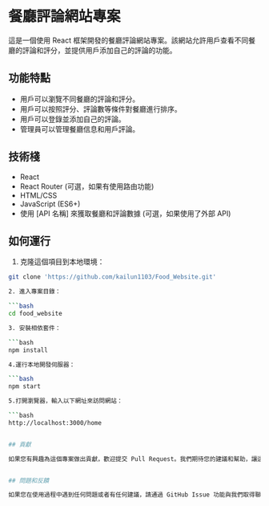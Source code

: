 # 餐廳評論網站專案

這是一個使用 React 框架開發的餐廳評論網站專案。該網站允許用戶查看不同餐廳的評論和評分，並提供用戶添加自己的評論的功能。

## 功能特點

- 用戶可以瀏覽不同餐廳的評論和評分。
- 用戶可以按照評分、評論數等條件對餐廳進行排序。
- 用戶可以登錄並添加自己的評論。
- 管理員可以管理餐廳信息和用戶評論。

## 技術棧

- React
- React Router (可選，如果有使用路由功能)
- HTML/CSS
- JavaScript (ES6+)
- 使用 [API 名稱] 來獲取餐廳和評論數據 (可選，如果使用了外部 API)

## 如何運行

1. 克隆這個項目到本地環境：

```bash
git clone 'https://github.com/kailun1103/Food_Website.git'

2. 進入專案目錄：

```bash
cd food_website

3. 安裝相依套件：

```bash
npm install

4.運行本地開發伺服器：

```bash
npm start

5.打開瀏覽器，輸入以下網址來訪問網站：

```bash
http://localhost:3000/home


## 貢獻

如果您有興趣為這個專案做出貢獻，歡迎提交 Pull Request。我們期待您的建議和幫助，讓這個專案變得更好！


## 問題和反饋

如果您在使用過程中遇到任何問題或者有任何建議，請通過 GitHub Issue 功能與我們取得聯繫。

